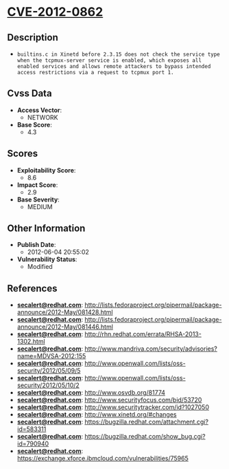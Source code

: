 
# [CVE-2012-0862](https://cve.mitre.org/cgi-bin/cvename.cgi?name=CVE-2012-0862)

## Description

- `builtins.c in Xinetd before 2.3.15 does not check the service type when the tcpmux-server service is enabled, which exposes all enabled services and allows remote attackers to bypass intended access restrictions via a request to tcpmux port 1.`

## Cvss Data

- **Access Vector**:
  - NETWORK
- **Base Score**:
  - 4.3

## Scores

- **Exploitability Score**:
  - 8.6
- **Impact Score**:
  - 2.9
- **Base Severity**:
  - MEDIUM

## Other Information

- **Publish Date**:
  - 2012-06-04 20:55:02
- **Vulnerability Status**:
  - Modified

## References

- **secalert@redhat.com**: http://lists.fedoraproject.org/pipermail/package-announce/2012-May/081428.html
- **secalert@redhat.com**: http://lists.fedoraproject.org/pipermail/package-announce/2012-May/081446.html
- **secalert@redhat.com**: http://rhn.redhat.com/errata/RHSA-2013-1302.html
- **secalert@redhat.com**: http://www.mandriva.com/security/advisories?name=MDVSA-2012:155
- **secalert@redhat.com**: http://www.openwall.com/lists/oss-security/2012/05/09/5
- **secalert@redhat.com**: http://www.openwall.com/lists/oss-security/2012/05/10/2
- **secalert@redhat.com**: http://www.osvdb.org/81774
- **secalert@redhat.com**: http://www.securityfocus.com/bid/53720
- **secalert@redhat.com**: http://www.securitytracker.com/id?1027050
- **secalert@redhat.com**: http://www.xinetd.org/#changes
- **secalert@redhat.com**: https://bugzilla.redhat.com/attachment.cgi?id=583311
- **secalert@redhat.com**: https://bugzilla.redhat.com/show_bug.cgi?id=790940
- **secalert@redhat.com**: https://exchange.xforce.ibmcloud.com/vulnerabilities/75965
